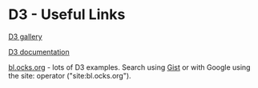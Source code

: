 # D3 - Useful Links

[D3 gallery](https://github.com/d3/d3/wiki/Gallery)

[D3 documentation](https://github.com/d3/d3/blob/master/API.md)

[bl.ocks.org](https://bl.ocks.org/-/about) - lots of D3 examples. Search using [Gist](https://gist.github.com/) or with Google using the site: operator ("site:bl.ocks.org").



